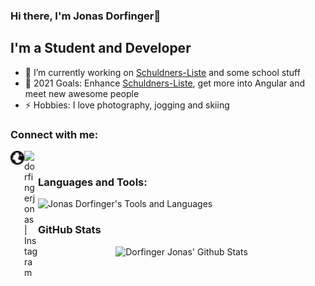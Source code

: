 ### Hi there, I'm Jonas Dorfinger👋

## I'm a Student and Developer

- 🔭 I’m currently working on [Schuldners-Liste][schuldners-liste] and some school stuff
- 🥅 2021 Goals: Enhance [Schuldners-Liste][schuldners-liste], get more into Angular and meet new awesome people
- ⚡ Hobbies: I love photography, jogging and skiing

### Connect with me:

[<img align="left" alt="dorfingerjonas.at" width="22px" src="https://raw.githubusercontent.com/iconic/open-iconic/master/svg/globe.svg" />][website] [<img align="left" alt="dorfingerjonas | Instagram" width="22px" src="https://cdn.jsdelivr.net/npm/simple-icons@v3/icons/instagram.svg" />][instagram]

<br />

### Languages and Tools:

<img style="width: 495px; height: 195px" alt="Jonas Dorfinger's Tools and Languages" src="https://dorfingerjonas.com/assets/tools_and_languages.svg">

<br />

### GitHub Stats

<center><img alt="Dorfinger Jonas' Github Stats" src="https://github-readme-stats.vercel.app/api?username=dorfingerjonas&show_icons=true&count_private=true" /></center>

[website]: https://dorfingerjonas.at
[instagram]: https://instagram.com/dorfingerjonas
[schuldners-liste]: https://schuldners-liste.com
